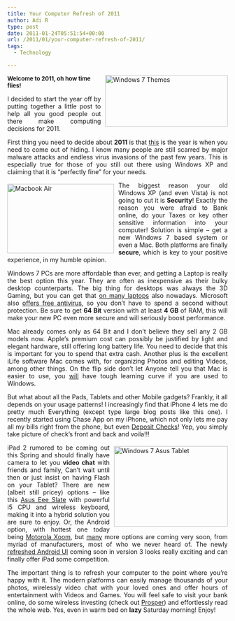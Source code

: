 ```yaml
---
title: Your Computer Refresh of 2011
author: Adi R
type: post
date: 2011-01-24T05:51:54+00:00
url: /2011/01/your-computer-refresh-of-2011/
tags:
  - Technology

---
```

<a href="http://windows.microsoft.com/en-us/windows/downloads/personalize/themes" target="_blank"><img style="background-image: none; border-bottom: 0px; border-left: 0px; margin: 0px 0px 10px 10px; padding-left: 0px; padding-right: 0px; display: inline; float: right; border-top: 0px; border-right: 0px; padding-top: 0px" title="Windows 7 Themes" border="0" alt="Windows 7 Themes" align="right" src="/uploads/2011/01/Windows-7-Themes.png?resize=280%2C118" width="280" height="118" data-recalc-dims="1" /></a><font size="2"><strong>Welcome to 2011, oh how time flies!</strong></font>

<p align="justify">
  I decided to start the year off by putting together a little post to help all you good people out there make computing decisions for 2011.
</p>

<p align="justify">
  First thing you need to decide about <strong>2011</strong> is that <u>this</u> is the year is when you need to come out of hiding. I know many people are still scarred by major malware attacks and endless virus invasions of the past few years. This is especially true for those of you still out there using Windows XP and claiming that it is “perfectly fine” for your needs.
</p>

<p align="justify">
  <a href="http://www.apple.com/macbookair/" target="_blank"><img style="background-image: none; border-bottom: 0px; border-left: 0px; margin: 5px 10px 5px 0px; padding-left: 0px; padding-right: 0px; display: inline; float: left; border-top: 0px; border-right: 0px; padding-top: 0px" title="Macbook Air" border="0" alt="Macbook Air" align="left" src="/uploads/2011/01/Macbook-Air.png?resize=244%2C159" width="244" height="159" data-recalc-dims="1" /></a>The biggest reason your old Windows XP (and even Vista) is not going to cut it is <strong>Security</strong>! Exactly the reason you were afraid to Bank online, do your Taxes or key other sensitive information into your computer! Solution is simple – get a new Windows 7 based system or even a Mac. Both platforms are finally <strong>secure</strong>, which is key to your positive experience, in my humble opinion.
</p>

<p align="justify">
  Windows 7 PCs are more affordable than ever, and getting a Laptop is really the best option this year. They are often as inexpensive as their bulky desktop counterparts. The big thing for desktops was always the 3D Gaming, but you can get that <a href="http://www.dell.com/us/p/alienware-m11x/pd?refid=alienware-m11x&~ck=mn" target="_blank">on many laptops</a> also nowadays. Microsoft also <a href="http://www.microsoft.com/security_essentials/" target="_blank">offers free antivirus</a>, so you don’t have to spend a second without protection. Be sure to get <strong>64 Bit</strong> version with at least <strong>4 GB</strong> of RAM, this will make your new PC even more secure and will seriously boost performance.
</p>

<p align="justify">
  Mac already comes only as 64 Bit and I don’t believe they sell any 2 GB models now. Apple’s premium cost can possibly be justified by light and elegant hardware, still offering long battery life. You need to decide that this is important for you to spend that extra cash. Another plus is the excellent iLife software Mac comes with, for organizing Photos and editing Videos, among other things. On the flip side don’t let Anyone tell you that Mac is easier to use, you <u>will</u> have tough learning curve if you are used to Windows.
</p>

<p align="justify">
  But what about all the Pads, Tablets and other Mobile gadgets? Frankly, it all depends on your usage patterns! I increasingly find that iPhone 4 lets me do pretty much Everything (except type large blog posts like this one). I recently started using Chase App on my iPhone, which not only lets me pay all my bills right from the phone, but even <a href="https://www.chase.com/index.jsp?pg_name=ccpmapp/shared/assets/page/Chase_Mobile_Banking" target="_blank">Deposit Checks</a>! Yep, you simply take picture of check’s front and back and voila!!!
</p>

<p align="justify">
  <a href="http://www.amazon.com/dp/product/B004HKIIFI/?tag=craftonia-20" target="_blank"><img style="background-image: none; border-bottom: 0px; border-left: 0px; margin: 5px 0px 5px 10px; padding-left: 0px; padding-right: 0px; display: inline; float: right; border-top: 0px; border-right: 0px; padding-top: 0px" title="Windows 7 Asus Tablet" border="0" alt="Windows 7 Asus Tablet" align="right" src="/uploads/2011/01/Windows-7-Asus-Tablet.png?resize=260%2C184" width="260" height="184" data-recalc-dims="1" /></a>iPad 2 rumored to be coming out this Spring and should finally have camera to let you <strong>video chat</strong> with friends and family, Can’t wait until then or just insist on having Flash on your Tablet? There are new (albeit still pricey) options – like this <a href="http://www.amazon.com/dp/product/B004HKIIFI/?tag=craftonia-20" target="_blank">Asus Eee Slate</a> with powerful i5 CPU and wireless keyboard, making it into a hybrid solution you are sure to enjoy. Or, the Android option, with hottest one today being <a href="http://www.engadget.com/2011/01/22/motorola-xoom-launching-february-17th-at-best-buy/" target="_blank">Motorola Xoom</a>, but <u>many</u> more options are coming very soon, from myriad of manufacturers, most of who we never heard of. The newly <a href="http://www.engadget.com/2011/01/06/googles-android-3-0-honeycomb-for-tablets-a-guided-tour-of-the/" target="_blank">refreshed Android UI</a> coming soon in version 3 looks really exciting and can finally offer iPad some competition.
</p>

<p align="justify">
  The important thing is to refresh your computer to the point where you’re happy with it. The modern platforms can easily manage thousands of your photos, wirelessly video chat with your loved ones and offer hours of entertainment with Videos and Games. You will feel safe to visit your bank online, do some wireless investing (check out <a href="http://www.prosper.com/" target="_blank">Prosper</a>) and effortlessly read the whole web. Yes, even in warm bed on <strong>lazy</strong> Saturday morning! Enjoy!
</p>